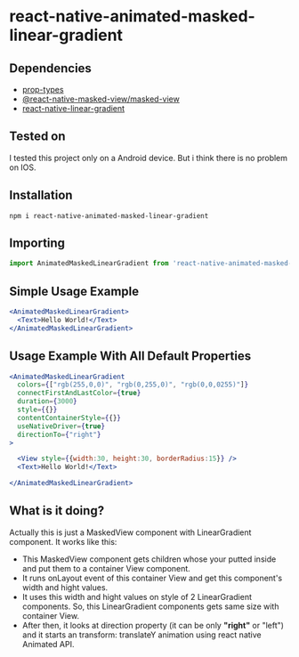 # react-native-animated-masked-linear-gradient

## Dependencies
- [prop-types](https://github.com/facebook/prop-types)
- [@react-native-masked-view/masked-view](https://github.com/react-native-masked-view/masked-view)
- [react-native-linear-gradient](https://github.com/react-native-linear-gradient/react-native-linear-gradient)

## Tested on
I tested this project only on a Android device. But i think there is no problem on IOS.

## Installation
`npm i react-native-animated-masked-linear-gradient`

## Importing
```javascript
import AnimatedMaskedLinearGradient from 'react-native-animated-masked-linear-gradient';
```

## Simple Usage Example
```jsx
<AnimatedMaskedLinearGradient>
  <Text>Hello World!</Text>
</AnimatedMaskedLinearGradient>
```

## Usage Example With All Default Properties
```jsx
<AnimatedMaskedLinearGradient
  colors={["rgb(255,0,0)", "rgb(0,255,0)", "rgb(0,0,0255)"]}
  connectFirstAndLastColor={true}
  duration={3000}
  style={{}}
  contentContainerStyle={{}}
  useNativeDriver={true}
  directionTo={"right"}
>

  <View style={{width:30, height:30, borderRadius:15}} />
  <Text>Hello World!</Text>

</AnimatedMaskedLinearGradient>
```

## What is it doing?
Actually this is just a MaskedView component with LinearGradient component. It works like this:
- This MaskedView component gets children whose your putted inside and put them to a container View component. 
- It runs onLayout event of this container View and get this component's width and hight values.
- It uses this width and hight values on style of 2 LinearGradient components. So, this LinearGradient components gets same size with container View. 
- After then, it looks at direction property (it can be only **"right"** or "left") and it starts an transform: translateY animation using react native Animated API.